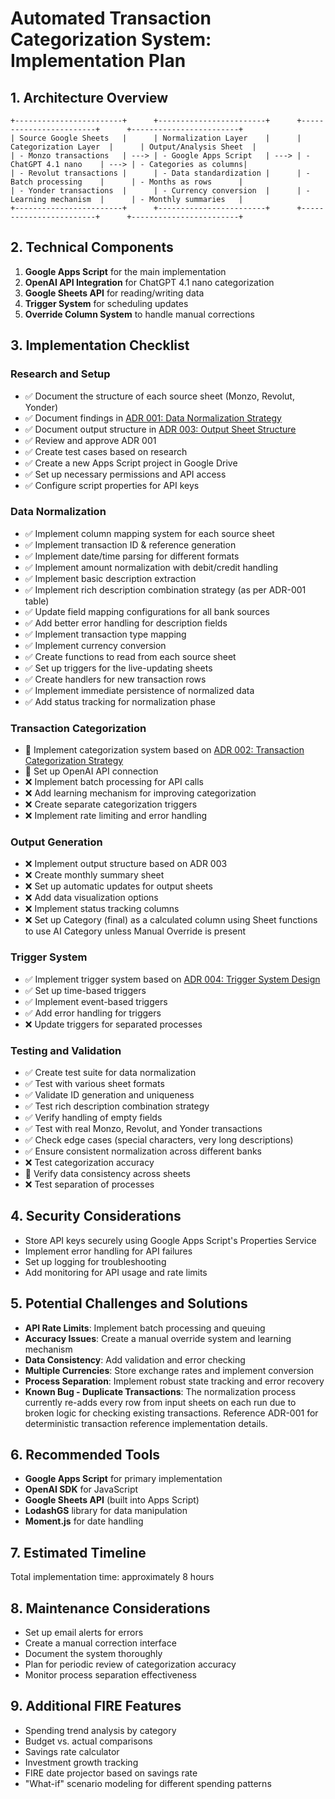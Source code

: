 # Automated Transaction Categorization System: Implementation Plan

## 1. Architecture Overview

```
+------------------------+      +------------------------+      +------------------------+      +------------------------+
| Source Google Sheets   |      | Normalization Layer    |      | Categorization Layer  |      | Output/Analysis Sheet  |
| - Monzo transactions   | ---> | - Google Apps Script   | ---> | - ChatGPT 4.1 nano    | ---> | - Categories as columns|
| - Revolut transactions |      | - Data standardization |      | - Batch processing    |      | - Months as rows      |
| - Yonder transactions  |      | - Currency conversion  |      | - Learning mechanism  |      | - Monthly summaries   |
+------------------------+      +------------------------+      +------------------------+      +------------------------+
```

## 2. Technical Components

1. **Google Apps Script** for the main implementation
2. **OpenAI API Integration** for ChatGPT 4.1 nano categorization
3. **Google Sheets API** for reading/writing data
4. **Trigger System** for scheduling updates
5. **Override Column System** to handle manual corrections

## 3. Implementation Checklist

### Research and Setup
- ✅ Document the structure of each source sheet (Monzo, Revolut, Yonder)
- ✅ Document findings in [ADR 001: Data Normalization Strategy](/docs/adr/001-data-normalization-strategy.md)
- ✅ Document output structure in [ADR 003: Output Sheet Structure](/docs/adr/003-output-sheet-structure.md)
- ✅ Review and approve ADR 001
- ✅ Create test cases based on research
- ✅ Create a new Apps Script project in Google Drive
- ✅ Set up necessary permissions and API access
- ✅ Configure script properties for API keys

### Data Normalization
- ✅ Implement column mapping system for each source sheet
- ✅ Implement transaction ID & reference generation
- ✅ Implement date/time parsing for different formats
- ✅ Implement amount normalization with debit/credit handling
- ✅ Implement basic description extraction
- ✅ Implement rich description combination strategy (as per ADR-001 table)
- ✅ Update field mapping configurations for all bank sources
- ✅ Add better error handling for description fields
- ✅ Implement transaction type mapping
- ✅ Implement currency conversion
- ✅ Create functions to read from each source sheet
- ✅ Set up triggers for the live-updating sheets
- ✅ Create handlers for new transaction rows
- ✅ Implement immediate persistence of normalized data
- ✅ Add status tracking for normalization phase

### Transaction Categorization
- 🔄 Implement categorization system based on [ADR 002: Transaction Categorization Strategy](/docs/adr/002-transaction-categorization-strategy.md)
- 🔄 Set up OpenAI API connection
- ❌ Implement batch processing for API calls
- ❌ Add learning mechanism for improving categorization
- ❌ Create separate categorization triggers
- ❌ Implement rate limiting and error handling

### Output Generation
- ❌ Implement output structure based on ADR 003
- ❌ Create monthly summary sheet
- ❌ Set up automatic updates for output sheets
- ❌ Add data visualization options
- ❌ Implement status tracking columns
- ❌ Set up Category (final) as a calculated column using Sheet functions to use AI Category unless Manual Override is present

### Trigger System
- ✅ Implement trigger system based on [ADR 004: Trigger System Design](/docs/adr/004-trigger-system-design.md)
- ✅ Set up time-based triggers
- ✅ Implement event-based triggers
- ✅ Add error handling for triggers
- ❌ Update triggers for separated processes

### Testing and Validation
- ✅ Create test suite for data normalization
- ✅ Test with various sheet formats
- ✅ Validate ID generation and uniqueness
- ✅ Test rich description combination strategy
- ✅ Verify handling of empty fields
- ✅ Test with real Monzo, Revolut, and Yonder transactions
- ✅ Check edge cases (special characters, very long descriptions)
- ✅ Ensure consistent normalization across different banks
- ❌ Test categorization accuracy
- 🔄 Verify data consistency across sheets
- ❌ Test separation of processes

## 4. Security Considerations

- Store API keys securely using Google Apps Script's Properties Service
- Implement error handling for API failures
- Set up logging for troubleshooting
- Add monitoring for API usage and rate limits

## 5. Potential Challenges and Solutions

- **API Rate Limits**: Implement batch processing and queuing
- **Accuracy Issues**: Create a manual override system and learning mechanism
- **Data Consistency**: Add validation and error checking
- **Multiple Currencies**: Store exchange rates and implement conversion
- **Process Separation**: Implement robust state tracking and error recovery
- **Known Bug - Duplicate Transactions**: The normalization process currently re-adds every row from input sheets on each run due to broken logic for checking existing transactions. Reference ADR-001 for deterministic transaction reference implementation details.

## 6. Recommended Tools

- **Google Apps Script** for primary implementation
- **OpenAI SDK** for JavaScript
- **Google Sheets API** (built into Apps Script)
- **LodashGS** library for data manipulation
- **Moment.js** for date handling

## 7. Estimated Timeline

Total implementation time: approximately 8 hours

## 8. Maintenance Considerations

- Set up email alerts for errors
- Create a manual correction interface
- Document the system thoroughly
- Plan for periodic review of categorization accuracy
- Monitor process separation effectiveness

## 9. Additional FIRE Features

- Spending trend analysis by category
- Budget vs. actual comparisons
- Savings rate calculator
- Investment growth tracking
- FIRE date projector based on savings rate
- "What-if" scenario modeling for different spending patterns 
